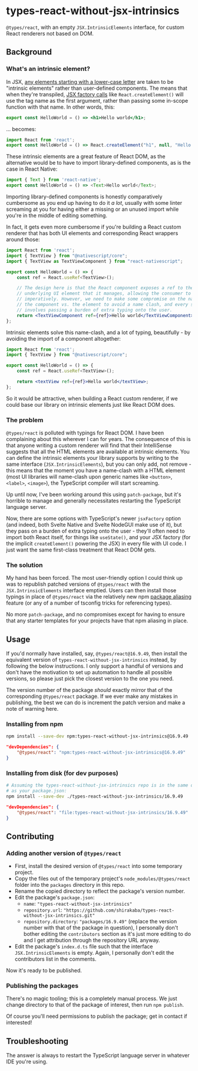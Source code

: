 # types-react-without-jsx-intrinsics

`@types/react`, with an empty `JSX.IntrinsicElements` interface, for custom React renderers not based on DOM.

## Background

### What's an intrinsic element?

In JSX, [any elements starting with a lower-case letter](https://reactjs.org/docs/jsx-in-depth.html#user-defined-components-must-be-capitalized) are taken to be "intrinsic elements" rather than user-defined components. The means that when they're transpiled, [JSX factory calls](https://www.typescriptlang.org/tsconfig#jsxFactory) like `React.createElement()` will use the tag name as the first argument, rather than passing some in-scope function with that name. In other words, this:

```jsx
export const HelloWorld = () => <h1>Hello world</h1>;
```

... becomes:

```js
import React from 'react';
export const HelloWorld = () => React.createElement("h1", null, "Hello world");
```

These intrinsic elements are a great feature of React DOM, as the alternative would be to have to import library-defined components, as is the case in React Native:

```js
import { Text } from 'react-native';
export const HelloWorld = () => <Text>Hello world</Text>;
```

Importing library-defined components is honestly comparatively cumbersome as you end up having to do it *a lot*, usually with some linter screaming at you for having either a missing or an unused import while you're in the middle of editing something.

In fact, it gets even more cumbersome if you're building a React custom renderer that has both UI elements and corresponding React wrappers around those:

```jsx
import React from 'react';
import { TextView } from "@nativescript/core";
import { TextView as TextViewComponent } from "react-nativescript";

export const HelloWorld = () => {
    const ref = React.useRef<TextView>();

    // The design here is that the React component exposes a ref to the
    // underlying UI element that it manages, allowing the consumer to call APIs
    // imperatively. However, we need to make some compromise on the naming of
    // the component vs. the element to avoid a name clash, and every solution
    // involves passing a burden of extra typing onto the user.
    return <TextViewComponent ref={ref}>Hello world</TextViewComponent>;
};
```

Intrinsic elements solve this name-clash, and a lot of typing, beautifully - by avoiding the import of a component altogether:

```jsx
import React from 'react';
import { TextView } from "@nativescript/core";

export const HelloWorld = () => {
    const ref = React.useRef<TextView>();

    return <textView ref={ref}>Hello world</textView>;
};
```

So it would be attractive, when building a React custom renderer, if we could base our library on intrinsic elements just like React DOM does.

### The problem

`@types/react` is polluted with typings for React DOM. I have been complaining about this wherever I can for years. The consequence of this is that anyone writing a custom renderer will find that their IntelliSense suggests that all the HTML elements are available at intrinsic elements. You can define the intrinsic elements your library supports by writing to the same interface (`JSX.IntrinsicElements`), but you can only add, not remove - this means that the moment you have a name-clash with a HTML element (most UI libraries will name-clash upon generic names like `<button>`, `<label>`, `<image>`), the TypeScript compiler will start screaming.

Up until now, I've been working around this using `patch-package`, but it's horrible to manage and generally necessitates restarting the TypeScript language server.

Now, there are some options with TypeScript's newer `jsxFactory` option (and indeed, both Svelte Native and Svelte NodeGUI make use of it), but they pass on a burden of extra typing onto the user - they'll often need to import both React itself, for things like `useState()`, and your JSX factory (for the implicit `createElement()` powering the JSX) in every file with UI code. I just want the same first-class treatment that React DOM gets.

### The solution

My hand has been forced. The most user-friendly option I could think up was to republish patched versions of `@types/react` with the `JSX.IntrinsicElements` interface emptied. Users can then install those typings in place of `@types/react` via the relatively new npm [package aliasing](https://github.com/npm/rfcs/blob/main/implemented/0001-package-aliases.md) feature (or any of a number of tsconfig tricks for referencing types).

No more `patch-package`, and no compromises except for having to ensure that any starter templates for your projects have that npm aliasing in place.

## Usage

If you'd normally have installed, say, `@types/react@16.9.49`, then install the equivalent version of `types-react-without-jsx-intrinsics` instead, by following the below instructions. I only support a handful of versions and don't have the motivation to set up automation to handle all possible versions, so please just pick the closest version to the one you need.

The version number of the package *should* exactly mirror that of the corresponding `@types/react` package. If we ever make any mistakes in publishing, the best we can do is increment the patch version and make a note of warning here.

### Installing from npm

```sh
npm install --save-dev npm:types-react-without-jsx-intrinsics@16.9.49
```

```json
"devDependencies": {
    "@types/react": "npm:types-react-without-jsx-intrinsics@16.9.49"
}
```

### Installing from disk (for dev purposes)

```sh
# Assuming the types-react-without-jsx-intrinsics repo is in the same directory
# as your package.json:
npm install --save-dev ./types-react-without-jsx-intrinsics/16.9.49
```

```json
"devDependencies": {
    "@types/react": "file:types-react-without-jsx-intrinsics/16.9.49"
}
```

## Contributing

### Adding another version of `@types/react`

- First, install the desired version of `@types/react` into some temporary project.
- Copy the files out of the temporary project's `node_modules/@types/react` folder into the `packages` directory in this repo.
- Rename the copied directory to reflect the package's version number.
- Edit the package's `package.json`:
  - `name`: `"types-react-without-jsx-intrinsics"`
  - `repository.url`: `"https://github.com/shirakaba/types-react-without-jsx-intrinsics.git"`
  - `repository.directory`: `"packages/16.9.49"` (replace the version number with that of the package in question),
  I personally don't bother editing the `contributors` section as it's just more editing to do and I get attribution through the repository URL anyway.
- Edit the package's `index.d.ts` file such that the interface `JSX.IntrinsicElements` is empty. Again, I personally don't edit the contributors list in the comments.

Now it's ready to be published.

### Publishing the packages

There's no magic tooling; this is a completely manual process. We just change directory to that of the package of interest, then run `npm publish`.

Of course you'll need permissions to publish the package; get in contact if interested!

## Troubleshooting

The answer is always to restart the TypeScript language server in whatever IDE you're using.

